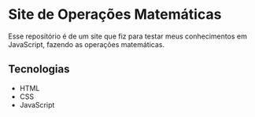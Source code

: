 # Site de Operações Matemáticas

Esse repositório é de um site que fiz para testar meus conhecimentos em JavaScript, fazendo as operações matemáticas.

## Tecnologias
- HTML
- CSS
- JavaScript

  
